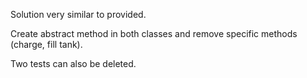 Solution very similar to provided.

Create abstract method in both classes and remove specific methods (charge, fill tank).

Two tests can also be deleted.